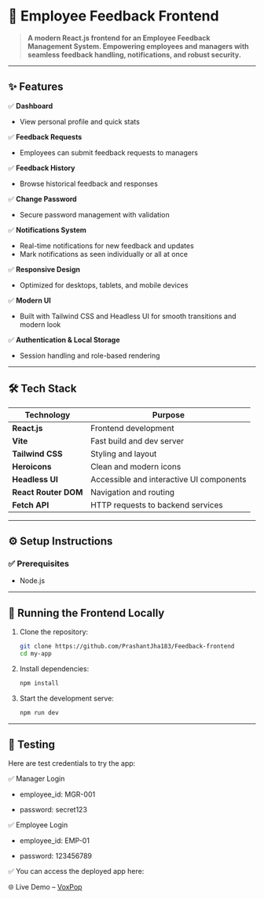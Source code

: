 # 🚀 Employee Feedback Frontend

> **A modern React.js frontend for an Employee Feedback Management System. Empowering employees and managers with seamless feedback handling, notifications, and robust security.**

---

## ✨ Features

✅ **Dashboard**

- View personal profile and quick stats

✅ **Feedback Requests**

- Employees can submit feedback requests to managers

✅ **Feedback History**

- Browse historical feedback and responses

✅ **Change Password**

- Secure password management with validation

✅ **Notifications System**

- Real-time notifications for new feedback and updates
- Mark notifications as seen individually or all at once

✅ **Responsive Design**

- Optimized for desktops, tablets, and mobile devices

✅ **Modern UI**

- Built with Tailwind CSS and Headless UI for smooth transitions and modern look

✅ **Authentication & Local Storage**

- Session handling and role-based rendering

---

## 🛠️ Tech Stack

| Technology           | Purpose                                  |
| -------------------- | ---------------------------------------- |
| **React.js**         | Frontend development                     |
| **Vite**             | Fast build and dev server                |
| **Tailwind CSS**     | Styling and layout                       |
| **Heroicons**        | Clean and modern icons                   |
| **Headless UI**      | Accessible and interactive UI components |
| **React Router DOM** | Navigation and routing                   |
| **Fetch API**        | HTTP requests to backend services        |

---

## ⚙️ Setup Instructions

### ✅ Prerequisites

- Node.js

---

## 🔧 Running the Frontend Locally

1. Clone the repository:

   ```bash
   git clone https://github.com/PrashantJha183/Feedback-frontend
   cd my-app
   ```

2. Install dependencies:

   ```bash
   npm install
   ```

3. Start the development serve:

   ```bash
   npm run dev
   ```

---

## 🧪 Testing

Here are test credentials to try the app:

✅ Manager Login

- employee_id: MGR-001

- password: secret123

✅ Employee Login

- employee_id: EMP-01

- password: 123456789

✅ You can access the deployed app here:

🌐 Live Demo – [VoxPop](https://voxpop.netlify.app/)
